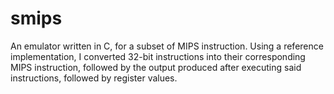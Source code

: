 # smips

An emulator written in C, for a subset of MIPS instruction. Using a reference implementation, I converted 32-bit instructions into their corresponding MIPS instruction, followed by the output produced after executing said instructions, followed by register values.
